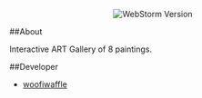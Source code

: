 <p align="center">
<img src = "https://img.shields.io/badge/Engine-WebStorm%202022.3.2-blue" alt="WebStorm Version">
</p>


##About

Interactive ART Gallery of 8 paintings.

##Developer

* [woofiwaffle](https://github.com/woofiwaffle)
